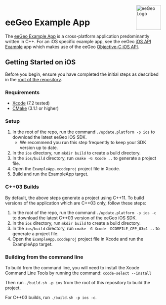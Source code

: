 <a href="http://www.eegeo.com/">
    <img src="http://cdn2.eegeo.com/wp-content/uploads/2016/03/eegeo_logo_quite_big.png" alt="eeGeo Logo" title="eegeo" align="right" height="80px" />
</a>

# eeGeo Example App

The [eeGeo Example App](https://github.com/eegeo/mobile-example-app) is a cross-platform application predominantly written in C\+\+. For an iOS specific example app, see the eeGeo [iOS API Example](https://github.com/eegeo/ios-api-example) app which makes use of the eeGeo [Objective-C iOS API](https://github.com/eegeo/ios-api).

## Getting Started on iOS

Before you begin, ensure you have completed the initial steps as described in the [root of the repository](https://github.com/eegeo/mobile-example-app).

### Requirements

- [Xcode](https://developer.apple.com/xcode/) (7.2 tested)
- [CMake](https://cmake.org/) (3.1.1  or higher)

### Setup

1.  In the root of the repo, run the command `./update.platform -p ios` to download the latest eeGeo iOS SDK.
	*	We recommend you run this step frequently to keep your SDK version up to date.
2.  In the `ios` directory, run `mkdir build` to create a build directory.
3.  In the `ios/build` directory, run `cmake -G Xcode ..` to generate a project file.
4.  Open the `ExampleApp.xcodeproj` project file in Xcode.
5.  Build and run the ExampleApp target.

### C++03 Builds

By default, the above steps generate a project using C\+\+11. To build versions of the application which are C\+\+03 only, follow these steps:

1.  In the root of the repo, run the command `./update.platform -p ios -c` to download the latest C\+\+03 version of the eeGeo iOS SDK.
2.  In the `ios` directory, run `mkdir build` to create a build directory.
3.  In the `ios/build` directory, run `cmake -G Xcode -DCOMPILE_CPP_03=1 ..` to generate a project file.
4.  Open the `ExampleApp.xcodeproj` project file in Xcode and run the ExampleApp target.

### Building from the command line

To build from the command line, you will need to install the Xcode Command Line Tools by running the command: `xcode-select --install`

Then run `./build.sh -p ios` from the root of this repository to build the project.

For C\+\+03 builds, run `./build.sh -p ios -c`.